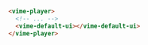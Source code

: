 ```html {3} title="example.html"
<vime-player>
  <!-- ... -->
  <vime-default-ui></vime-default-ui>
</vime-player>
```
